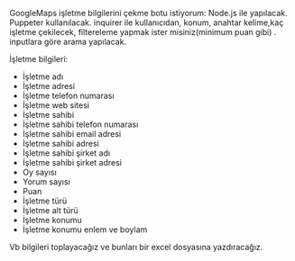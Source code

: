 GoogleMaps işletme bilgilerini çekme botu istiyorum:
Node.js ile yapılacak.
Puppeter kullanılacak.
inquirer ile kullanıcıdan, konum, anahtar kelime,kaç işletme çekilecek, filtereleme yapmak ister misiniz(minimum puan gibi) . inputlara göre arama yapılacak.

İşletme bilgileri:
- İşletme adı
- İşletme adresi
- İşletme telefon numarası
- İşletme web sitesi
- İşletme sahibi
- İşletme sahibi telefon numarası
- İşletme sahibi email adresi
- İşletme sahibi adresi
- İşletme sahibi şirket adı
- İşletme sahibi şirket adresi
- Oy sayısı
- Yorum sayısı
- Puan
- İşletme türü
- İşletme alt türü
- İşletme konumu
- İşletme konumu enlem ve boylam



Vb bilgileri toplayacağız ve bunları bir excel dosyasına yazdıracağız.


